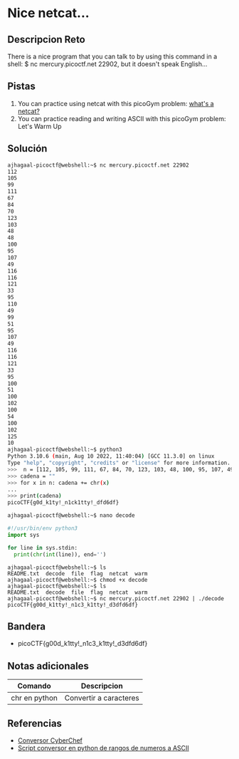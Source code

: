 # Nice netcat...

## Descripcion Reto
There is a nice program that you can talk to by using this command in a shell: $ nc mercury.picoctf.net 22902, but it doesn't speak English...

## Pistas
1. You can practice using netcat with this picoGym problem: [what's a netcat?](https://play.picoctf.org/practice/challenge/34)
2. You can practice reading and writing ASCII with this picoGym problem: Let's Warm Up

## Solución
```bash
ajhagaal-picoctf@webshell:~$ nc mercury.picoctf.net 22902
112 
105 
99 
111 
67 
84 
70 
123 
103 
48 
48 
100 
95 
107 
49 
116 
116 
121 
33 
95 
110 
49 
99 
51 
95 
107 
49 
116 
116 
121 
33 
95 
100 
51 
100 
102 
100 
54 
100 
102 
125 
10
ajhagaal-picoctf@webshell:~$ python3
Python 3.10.6 (main, Aug 10 2022, 11:40:04) [GCC 11.3.0] on linux
Type "help", "copyright", "credits" or "license" for more information.
>>>  n = [112, 105, 99, 111, 67, 84, 70, 123, 103, 48, 100, 95, 107, 49, 116, 121, 33, 95, 110, 49, 99, 107, 49, 116, 116, 121, 33, 95, 100, 102, 100, 54, 100, 102, 125, 10]
>>> cadena = ""
>>> for x in n: cadena += chr(x)
... 
>>> print(cadena)
picoCTF{g0d_k1ty!_n1ck1tty!_dfd6df}
```
```bash
ajhagaal-picoctf@webshell:~$ nano decode
```
```python
#!/usr/bin/env python3
import sys

for line in sys.stdin:
  print(chr(int(line)), end='')
```
```
ajhagaal-picoctf@webshell:~$ ls
README.txt  decode  file  flag  netcat  warm
ajhagaal-picoctf@webshell:~$ chmod +x decode
ajhagaal-picoctf@webshell:~$ ls
README.txt  decode  file  flag  netcat  warm
ajhagaal-picoctf@webshell:~$ nc mercury.picoctf.net 22902 | ./decode     
picoCTF{g00d_k1tty!_n1c3_k1tty!_d3dfd6df}
```


## Bandera
* picoCTF{g00d_k1tty!_n1c3_k1tty!_d3dfd6df}

## Notas adicionales
| Comando | Descripcion |
|---------|-------------|
| chr en python | Convertir a caracteres |

## Referencias
- [Conversor CyberChef](https://gchq.github.io/CyberChef/)
- [Script conversor en python de rangos de numeros a ASCII](https://www.bugninja.de/en/nice-netcat/)